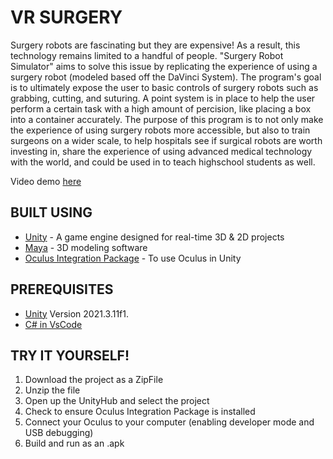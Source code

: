 # VR SURGERY
Surgery robots are fascinating but they are expensive! As a result, this technology remains limited to a handful of people. "Surgery Robot Simulator" aims to solve this issue by replicating the experience of using a surgery robot (modeled based off the DaVinci System). The program's goal is to ultimately expose the user to basic controls of surgery robots such as grabbing, cutting, and suturing. A point system is in place to help the user perform a certain task with a high amount of percision, like placing a box into a container accurately.
The purpose of this program is to not only make the experience of using surgery robots more accessible, but also to train surgeons on a wider scale, to help hospitals see if surgical robots are worth investing in, share the experience of using advanced medical technology with the world, and could be used in to teach highschool students as well. 

Video demo [here](https://www.youtube.com/watch?v=iJSWnNqPqfo)

## BUILT USING
- [Unity](https://unity.com/download) - A game engine designed for real-time 3D & 2D projects
- [Maya](https://www.autodesk.ca/en/products/maya/overview) - 3D modeling software
- [Oculus Integration Package](https://assetstore.unity.com/packages/tools/integration/oculus-integration-82022) - To use Oculus in Unity 

## PREREQUISITES
- [Unity](https://unity.com/download) Version 2021.3.11f1. 
- [C# in VsCode](https://code.visualstudio.com/docs/languages/csharp)
  
## TRY IT YOURSELF!
  1. Download the project as a ZipFile
  2. Unzip the file
  3. Open up the UnityHub and select the project
  4. Check to ensure Oculus Integration Package is installed
  5. Connect your Oculus to your computer (enabling developer mode and USB debugging)
  6. Build and run as an .apk
